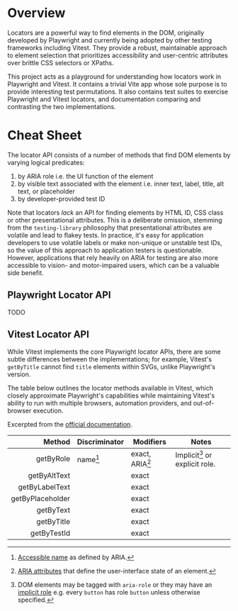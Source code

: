 # Overview

Locators are a powerful way to find elements in the DOM, originally developed by Playwright and currently being adopted by other testing frameworks including Vitest.
They provide a robust, maintainable approach to element selection that prioritizes accessibility and user-centric attributes over brittle CSS selectors or XPaths.

This project acts as a playground for understanding how locators work in Playwright and Vitest.
It contains a trivial Vite app whose sole purpose is to provide interesting test permutations.
It also contains test suites to exercise Playwright and Vitest locators, and documentation comparing and contrasting the two implementations.

# Cheat Sheet

The locator API consists of a number of methods that find DOM elements by varying logical predicates:
1. by ARIA role i.e. the UI function of the element
2. by visible text associated with the element i.e. inner text, label, title, alt text, or placeholder
3. by developer-provided test ID

Note that locators _lack_ an API for finding elements by HTML ID, CSS class or other presentational attributes.
This is a deliberate omission, stemming from the `testing-library` philosophy that presentational attributes are volatile and lead to flakey tests.
In practice, it's easy for application developers to use volatile labels or make non-unique or unstable test IDs, so the value of this approach to application testers is questionable.
However, applications that rely heavily on ARIA for testing are also more accessible to vision- and motor-impaired users, which can be a valuable side benefit.

## Playwright Locator API

TODO

## Vitest Locator API

While Vitest implements the core Playwright locator APIs, there are some subtle differences between the implementations; for example, Vitest's `getByTitle` cannot find `title` elements within SVGs, unlike Playwright's version.

The table below outlines the locator methods available in Vitest, which closely approximate Playwright's capabilities while maintaining Vitest's ability to run with multiple browsers, automation providers, and out-of-browser execution.

Excerpted from the [official documentation](https://main.vitest.dev/guide/browser/locators.html#locators-2-1-0).

|           Method | Discriminator | Modifiers       | Notes                          |
|-----------------:|---------------|-----------------|--------------------------------|
|        getByRole | name[^1]      | exact, ARIA[^2] | Implicit[^3] or explicit role. |
|     getByAltText |               | exact           |                                |
|   getByLabelText |               | exact           |                                |
| getByPlaceholder |               | exact           |                                |
|        getByText |               | exact           |                                |
|       getByTitle |               | exact           |                                |
|      getByTestId |               | exact           |                                |

[^1]: [Accessible name](https://developer.mozilla.org/en-US/docs/Glossary/Accessible_name) as defined by ARIA.
[^2]: [ARIA attributes](https://developer.mozilla.org/en-US/docs/Web/Accessibility/ARIA/Attributes) that define the user-interface state of an element.
[^3]: DOM elements may be tagged with `aria-role` or they may have an [implicit role](https://developer.mozilla.org/en-US/docs/Web/Accessibility/ARIA/Roles) e.g. every `button` has role `button` unless otherwise specified.

